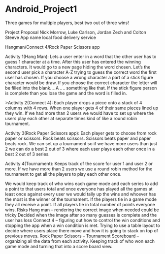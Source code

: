 # Android_Project1
Three games for multiple players, best two out of three wins!

Project Proposal Nick Morrow, Luke Carlson, Jordan Zech and Colton Steeve App name local food delivery service

<p>Hangman/Connect 4/Rock Paper Scissors app<p>
<p>Activity 1(Hang Man): Lets a user enter in a word that the other user has to guess 1 character at a time. After this user has entered the winning characters. It would go to a new page hiding the word chosen. Let’s the second user pick a character A-Z trying to guess the correct word the first user has chosen. If you choose a wrong character a part of a stick figure character would be draw. If you choose the correct character the letter will be filled into the blank. _ A _ _ something like that. If the stick figure person is complete than you lose the game and the word is filled in.<p>

<p>>Activity 2(Connect 4): Each player drops a piece onto a stack of 4 columns with 4 rows. When one player gets 4 of their same pieces lined up they win. If we had more than 2 users we would have to set up where the users play each other at separate times kind of like a round robin tournament.<p>

<p>Activity 3(Rock Paper Scissors app): Each player gets to choose from rock paper or scissors. Rock beats scissors. Scissors beats paper and paper beats rock. We can set up a tournament so if we have more users than just 2 we can do a best 2 out of 3 where each user plays each other once in a best 2 out of 3 series.
  
<p>Activity 4(Tournament): Keeps track of the score for user 1 and user 2 or more. If we have more than 2 users we use a round robin method for the tournament to get all the players to play each other once.<p>
  
<p>We would keep track of who wins each game mode and each series to add a point to that users total and once everyone has played all the games at least once against every user we would tally up the wins and whoever has the most is the winner of the tournament. If the players tie in a game mode they all receive a point. If all players tie in total number of points everyone wins. Risks Hang man – rendering the correct image when needed could be tricky Decided when the image after so many guesses is complete and the user has loss Connect 4 – figuring out how to control the win conditions and stopping the app when a win condition is met. Trying to use a table layout to decide where users place there move and how it is going to stack on top of previous moves. Rock Paper Scissors – Tournament Scoreboard – organizing all the data from each activity. Keeping track of who won each game mode and turning that into a score board view.<p>

